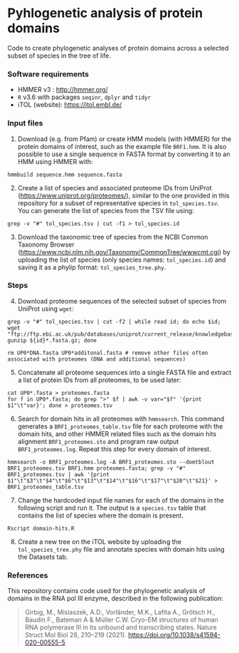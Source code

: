 # Pyhlogenetic analysis of protein domains

Code to create phylogenetic analyses of protein domains across a selected subset of species in the tree of life.

### Software requirements

- HMMER v3 : http://hmmer.org/
- `R` v3.6 with packages `seqinr`, `dplyr` and `tidyr`
- iTOL (website): https://itol.embl.de/


### Input files

1. Download (e.g. from Pfam) or create HMM models (with HMMER) for the protein domains of interest, such as the example file `BRF1.hmm`.
It is also possible to use a single sequence in FASTA format by converting it to an HMM using HMMER with:

```
hmmbuild sequence.hmm sequence.fasta
```

2. Create a list of species and associated proteome IDs from UniProt (https://www.uniprot.org/proteomes/), similar to the one provided in this repository for a subset of representative species in `tol_species.tsv`.
You can generate the list of species from the TSV file using:
```
grep -v "#" tol_species.tsv | cut -f1 > tol_species.id
```

3. Download the taxonomic tree of species from the NCBI Common Taxonomy Browser (https://www.ncbi.nlm.nih.gov/Taxonomy/CommonTree/wwwcmt.cgi) by uploading the list of species (only species names: `tol_species.id`) and saving it as a phylip format:  `tol_species_tree.phy`.

### Steps

4. Download proteome sequences of the selected subset of species from UniProt using `wget`:
```
grep -v "#" tol_species.tsv | cut -f2 | while read id; do echo $id; wget "ftp://ftp.ebi.ac.uk/pub/databases/uniprot/current_release/knowledgebase/reference_proteomes/Eukaryota/${id}/${id}*.fasta.gz"; gunzip ${id}*.fasta.gz; done

rm UP0*DNA.fasta UP0*additonal.fasta # remove other files often associated with proteomes (DNA and additional sequences)
```

5. Concatenate all proteome sequences into a single FASTA file and extract a list of protein IDs from all proteomes, to be used later:
```
cat UP0*.fasta > proteomes.fasta
for f in UP0*.fasta; do grep ">" $f | awk -v var="$f" '{print $1"\t"var}'; done > proteomes.tsv
```

6. Search for domain hits in all proteomes with `hmmsearch`. 
This command generates a `BRF1_proteomes_table.tsv` file for each proteome with the domain hits, and other HMMER related files such as the domain hits alignment `BRF1_proteomes.sto` and program raw output `BRF1_proteomes.log`.
Repeat this step for every domain of interest.
```
hmmsearch -o BRF1_proteomes.log -A BRF1_proteomes.sto --domtblout BRF1_proteomes.tsv BRF1.hmm proteomes.fasta; grep -v "#" BRF1_proteomes.tsv | awk '{print $1"\t"$3"\t"$4"\t"$6"\t"$13"\t"$14"\t"$16"\t"$17"\t"$20"\t"$21}' > BRF1_proteomes_table.tsv
```

7. Change the hardcoded input file names for each of the domains in the following script and run it.
The output is a `species.tsv` table that contains the list of species where the domain is present.

```
Rscript domain-hits.R
```

8. Create a new tree on the iTOL website by uploading the `tol_species_tree.phy` file and annotate species with domain hits using the Datasets tab.

### References

This repository contains code used for the phylogenetic analysis of domains in the RNA pol III enzyme, described in the following publication:

> Girbig, M., Misiaszek, A.D., Vorländer, M.K., Lafita A., Grötsch H., Baudin F., Bateman A & Müller C.W. Cryo-EM structures of human RNA polymerase III in its unbound and transcribing states. Nature Struct Mol Biol 28, 210–219 (2021). https://doi.org/10.1038/s41594-020-00555-5


